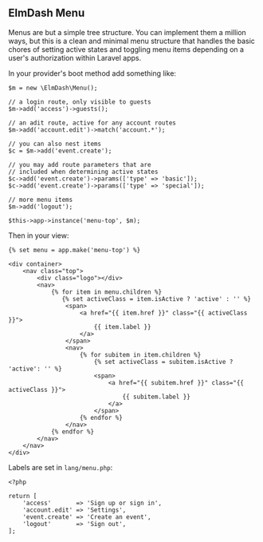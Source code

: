 ## ElmDash Menu

Menus are but a simple tree structure. You can implement them a million ways, but this is a clean and minimal menu structure that handles the basic chores of setting active states and toggling menu items depending on a user's authorization within Laravel apps.

In your provider's boot method add something like:

```
$m = new \ElmDash\Menu();

// a login route, only visible to guests
$m->add('access')->guests();

// an adit route, active for any account routes
$m->add('account.edit')->match('account.*');

// you can also nest items
$c = $m->add('event.create');

// you may add route parameters that are 
// included when determining active states
$c->add('event.create')->params(['type' => 'basic']);
$c->add('event.create')->params(['type' => 'special']);

// more menu items
$m->add('logout');

$this->app->instance('menu-top', $m);
```

Then in your view:

```
{% set menu = app.make('menu-top') %}

<div container>
    <nav class="top">
        <div class="logo"></div>
        <nav>
            {% for item in menu.children %}
               {% set activeClass = item.isActive ? 'active' : '' %}
                <span>
                    <a href="{{ item.href }}" class="{{ activeClass }}">
                        {{ item.label }}
                    </a>
                </span>
                <nav>
                    {% for subitem in item.children %}
                        {% set activeClass = subitem.isActive ? 'active': '' %}
                        <span>
                            <a href="{{ subitem.href }}" class="{{ activeClass }}">
                                {{ subitem.label }}
                            </a>
                        </span>
                    {% endfor %}
                </nav>
            {% endfor %}
        </nav>
    </nav>
</div>
```

Labels are set in `lang/menu.php`:

```
<?php

return [
    'access'       => 'Sign up or sign in',
    'account.edit' => 'Settings',
    'event.create' => 'Create an event',
    'logout'       => 'Sign out',
];

```
